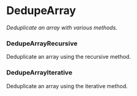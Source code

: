 # DedupeArray

*Deduplicate an array with various methods.*

### DedupeArrayRecursive

Deduplicate an array using the recursive method.

### DedupeArrayIterative

Deduplicate an array using the iterative method.